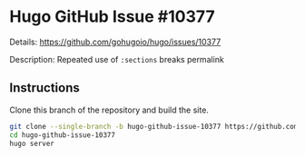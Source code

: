 # Hugo GitHub Issue #10377

Details: <https://github.com/gohugoio/hugo/issues/10377>

Description: Repeated use of `:sections` breaks permalink

## Instructions

Clone this branch of the repository and build the site.

```bash
git clone --single-branch -b hugo-github-issue-10377 https://github.com/jmooring/hugo-testing hugo-github-issue-10377
cd hugo-github-issue-10377
hugo server
```
